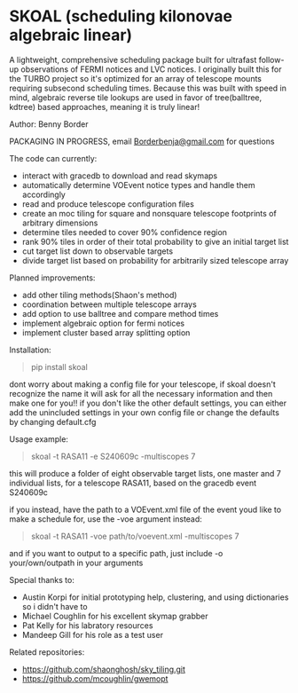 # SKOAL (scheduling kilonovae algebraic linear)
A lightweight, comprehensive scheduling package built for ultrafast follow-up observations of FERMI notices and LVC notices. I originally built this for the TURBO project so it's optimized for an array of telescope mounts requiring subsecond scheduling times. Because this was built with speed in mind, algebraic reverse tile lookups are used in favor of tree(balltree, kdtree) based approaches, meaning it is truly linear!

Author: Benny Border

PACKAGING IN PROGRESS,
email Borderbenja@gmail.com for questions

The code can currently:
- interact with gracedb to download and read skymaps
- automatically determine VOEvent notice types and handle them accordingly
- read and produce telescope configuration files
- create an moc tiling for square and nonsquare telescope footprints of arbitrary dimensions
- determine tiles needed to cover 90% confidence region
- rank 90% tiles in order of their total probability to give an initial target list
- cut target list down to observable targets
- divide target list based on probability for arbitrarily sized telescope array

Planned improvements:
- add other tiling methods(Shaon's method)
- coordination between multiple telescope arrays
- add option to use balltree and compare method times
- implement algebraic option for fermi notices
- implement cluster based array splitting option



Installation:
> pip install skoal

dont worry about making a config file for your telescope, if skoal doesn't recognize the name it will ask for all the necessary information and then make one for you!!
if you don't like the other default settings, you can either add the unincluded settings in your own config file or change the defaults by changing default.cfg

Usage example:
> skoal -t RASA11 -e S240609c -multiscopes 7

this will produce a folder of eight observable target lists, one master and 7 individual lists, for a telescope RASA11, based on the gracedb event S240609c

if you instead, have the path to a VOEvent.xml file of the event youd like to make a schedule for, use the -voe argument instead:
> skoal -t RASA11 -voe path/to/voevent.xml -multiscopes 7

and if you want to output to a specific path, just include -o your/own/outpath in your arguments

Special thanks to:
- Austin Korpi for initial prototyping help, clustering, and using dictionaries so i didn't have to
- Michael Coughlin for his excellent skymap grabber
- Pat Kelly for his labratory resources
- Mandeep Gill for his role as a test user


Related repositories:
- https://github.com/shaonghosh/sky_tiling.git 
- https://github.com/mcoughlin/gwemopt

